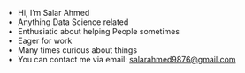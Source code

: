 - Hi, I’m Salar Ahmed
- Anything Data Science related
- Enthusiatic about helping People sometimes
- Eager for work
- Many times curious about things
- You can contact me via email: salarahmed9876@gmail.com

